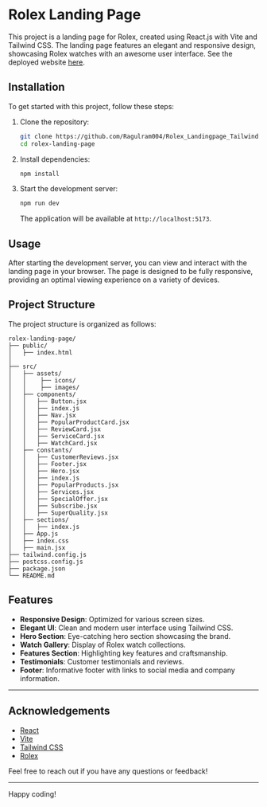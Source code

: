 # Rolex Landing Page

This project is a landing page for Rolex, created using React.js with Vite and Tailwind CSS. The landing page features an elegant and responsive design, showcasing Rolex watches with an awesome user interface.
See the deployed website [here](https://ragulram004.github.io/Rolex_Landingpage_Tailwindcss/).

## Installation

To get started with this project, follow these steps:

1. Clone the repository:
   ```bash
   git clone https://github.com/Ragulram004/Rolex_Landingpage_Tailwindcss.git
   cd rolex-landing-page
   ```

2. Install dependencies:
   ```bash
   npm install
   ```

3. Start the development server:
   ```bash
   npm run dev
   ```

   The application will be available at `http://localhost:5173`.

## Usage

After starting the development server, you can view and interact with the landing page in your browser. The page is designed to be fully responsive, providing an optimal viewing experience on a variety of devices.

## Project Structure

The project structure is organized as follows:

```
rolex-landing-page/
├── public/
│   ├── index.html
│   
├── src/
│   ├── assets/
│   │    ├── icons/
│   │    ├── images/
│   ├── components/
│   │   ├── Button.jsx
│   │   ├── index.js
│   │   ├── Nav.jsx
│   │   ├── PopularProductCard.jsx
│   │   ├── ReviewCard.jsx
│   │   ├── ServiceCard.jsx
│   │   ├── WatchCard.jsx
│   ├── constants/
│   │   ├── CustomerReviews.jsx
│   │   ├── Footer.jsx
│   │   ├── Hero.jsx
│   │   ├── index.js
│   │   ├── PopularProducts.jsx
│   │   ├── Services.jsx
│   │   ├── SpecialOffer.jsx
│   │   ├── Subscribe.jsx
│   │   ├── SuperQuality.jsx
│   ├── sections/
│   │   ├── index.js
│   ├── App.js
│   ├── index.css
│   ├── main.jsx   
├── tailwind.config.js
├── postcss.config.js
├── package.json
└── README.md
```

## Features

- **Responsive Design**: Optimized for various screen sizes.
- **Elegant UI**: Clean and modern user interface using Tailwind CSS.
- **Hero Section**: Eye-catching hero section showcasing the brand.
- **Watch Gallery**: Display of Rolex watch collections.
- **Features Section**: Highlighting key features and craftsmanship.
- **Testimonials**: Customer testimonials and reviews.
- **Footer**: Informative footer with links to social media and company information.

---
## Acknowledgements

- [React](https://reactjs.org/)
- [Vite](https://vitejs.dev/)
- [Tailwind CSS](https://tailwindcss.com/)
- [Rolex](https://www.rolex.com/)

Feel free to reach out if you have any questions or feedback!

---


Happy coding!

